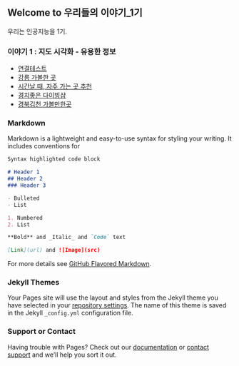 ## Welcome to 우리들의 이야기_1기

우리는 인공지능을 1기.

### 이야기 1 : 지도 시각화 - 유용한 정보
- [연결테스트](https://ldjwj.github.io/myrepo2/test.html)
- [강릉 가볼한 곳](https://ldjwj.github.io/myrepo2/Gangneung_Tour.html)
- [시간날 때, 자주 가는 곳 추천](https://ldjwj.github.io/myrepo2/map_chae1.html)
- [경치좋은 다이빙샵](https://ldjwj.github.io/myrepo2/dive.html)
- [경북김천 가볼만한곳](https://ldjwj.github.io/myrepo2/Gimcheon.html)

### Markdown

Markdown is a lightweight and easy-to-use syntax for styling your writing. It includes conventions for

```markdown
Syntax highlighted code block

# Header 1
## Header 2
### Header 3

- Bulleted
- List

1. Numbered
2. List

**Bold** and _Italic_ and `Code` text

[Link](url) and ![Image](src)
```

For more details see [GitHub Flavored Markdown](https://guides.github.com/features/mastering-markdown/).

### Jekyll Themes

Your Pages site will use the layout and styles from the Jekyll theme you have selected in your [repository settings](https://github.com/LDJWJ/myrepo2/settings). The name of this theme is saved in the Jekyll `_config.yml` configuration file.

### Support or Contact

Having trouble with Pages? Check out our [documentation](https://docs.github.com/categories/github-pages-basics/) or [contact support](https://github.com/contact) and we’ll help you sort it out.
